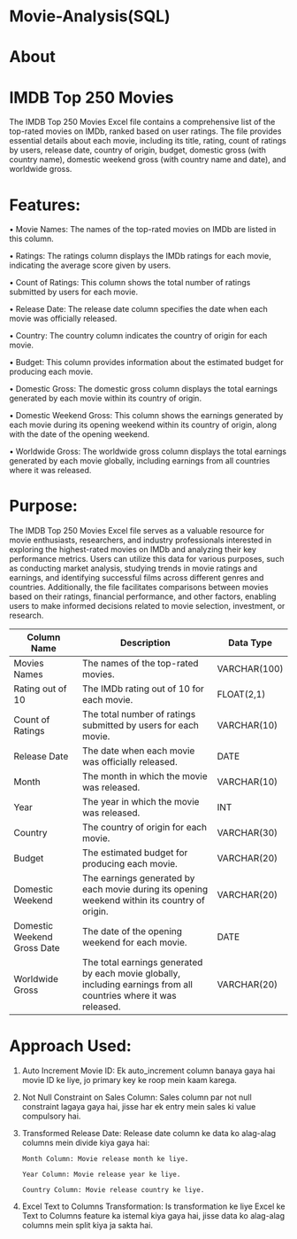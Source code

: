 # Movie-Analysis(SQL)
# About 

# IMDB Top 250 Movies 
The IMDB Top 250 Movies Excel file contains a comprehensive list of the top-rated movies on IMDb, ranked based on user ratings. The file provides essential details about each movie, including its title, rating, count of ratings by users, release date, country of origin, budget, domestic gross (with country name), domestic weekend gross (with country name and date), and worldwide gross. 

 # Features:
•	Movie Names: The names of the top-rated movies on IMDb are listed in this column.

•	Ratings: The ratings column displays the IMDb ratings for each movie, indicating the average score given by users.

•	Count of Ratings: This column shows the total number of ratings submitted by users for each movie.

•	Release Date: The release date column specifies the date when each movie was officially released.

•	Country: The country column indicates the country of origin for each movie.

•	Budget: This column provides information about the estimated budget for producing each movie.

•	Domestic Gross: The domestic gross column displays the total earnings generated by each movie within its country of origin.

•	Domestic Weekend Gross: This column shows the earnings generated by each movie during its opening weekend within its country of origin, along with the date of the opening weekend.

•	Worldwide Gross: The worldwide gross column displays the total earnings generated by each movie globally, including earnings from all countries where it was released. 

# Purpose:
The IMDB Top 250 Movies Excel file serves as a valuable resource for movie enthusiasts, researchers, and industry professionals interested in exploring the highest-rated movies on IMDb and analyzing their key performance metrics. Users can utilize this data for various purposes, such as conducting market analysis, studying trends in movie ratings and earnings, and identifying successful films across different genres and countries. Additionally, the file facilitates comparisons between movies based on their ratings, financial performance, and other factors, enabling users to make informed decisions related to movie selection, investment, or research.


| Column Name            | Description                                        | Data Type  |
|------------------------|----------------------------------------------------|------------|
| Movies Names           | The names of the top-rated movies.                 | VARCHAR(100) |
| Rating out of 10       | The IMDb rating out of 10 for each movie.          | FLOAT(2,1)  |
| Count of Ratings       | The total number of ratings submitted by users for each movie. | VARCHAR(10) |
| Release Date           | The date when each movie was officially released.  | DATE       |
| Month                  | The month in which the movie was released.         | VARCHAR(10) |
| Year                   | The year in which the movie was released.          | INT        |
| Country                | The country of origin for each movie.              | VARCHAR(30) |
| Budget                 | The estimated budget for producing each movie.     | VARCHAR(20) |
| Domestic Weekend       | The earnings generated by each movie during its opening weekend within its country of origin. | VARCHAR(20) |
| Domestic Weekend Gross Date | The date of the opening weekend for each movie.   | DATE       |
| Worldwide Gross        | The total earnings generated by each movie globally, including earnings from all countries where it was released. | VARCHAR(20) | 



# Approach Used:

1. Auto Increment Movie ID: Ek auto_increment column banaya gaya hai movie ID ke liye, jo primary key ke roop mein kaam karega.

2. Not Null Constraint on Sales Column: Sales column par not null constraint lagaya gaya hai, jisse har ek entry mein sales ki value compulsory hai.

3. Transformed Release Date: Release date column ke data ko alag-alag columns mein divide kiya gaya hai:

       Month Column: Movie release month ke liye. 

       Year Column: Movie release year ke liye. 

       Country Column: Movie release country ke liye.

4. Excel Text to Columns Transformation: Is transformation ke liye Excel ke Text to Columns feature ka istemal kiya gaya hai, jisse data ko alag-alag columns mein split kiya ja sakta hai.



